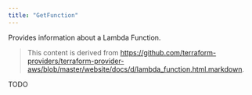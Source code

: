 ```yaml
---
title: "GetFunction"
---
```


<!-- WARNING: this file was generated by the Pulumi Terraform Bridge (tfgen) Tool. -->
<!-- Do not edit by hand unless you're certain you know what you are doing! -->

<style>
  table td p { margin-top: 0; margin-bottom: 0; }
</style>

Provides information about a Lambda Function.

> This content is derived from https://github.com/terraform-providers/terraform-provider-aws/blob/master/website/docs/d/lambda_function.html.markdown.


TODO


